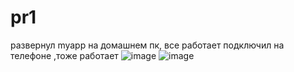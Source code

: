 # pr1
развернул myapp на домашнем пк, все работает
подключил на телефоне ,тоже работает
![image](https://github.com/user-attachments/assets/33017633-4ccb-4a3e-a302-0c4be3f2625e)
![image](https://github.com/user-attachments/assets/9148b686-6869-4354-b4a1-69bd294a4c34)
